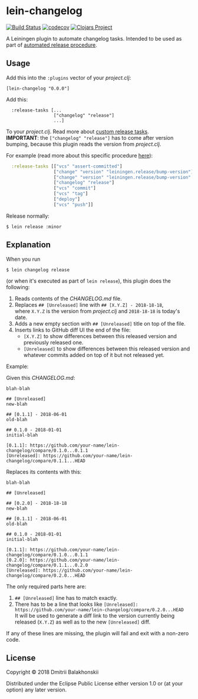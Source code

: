 # lein-changelog
[![Build Status](https://travis-ci.org/dryewo/lein-changelog.svg?branch=master)](https://travis-ci.org/dryewo/lein-changelog)
[![codecov](https://codecov.io/gh/dryewo/lein-changelog/branch/master/graph/badge.svg)](https://codecov.io/gh/dryewo/lein-changelog)
[![Clojars Project](https://img.shields.io/clojars/v/lein-changelog/lein-changelog.svg)](https://clojars.org/lein-changelog/lein-changelog)

A Leiningen plugin to automate changelog tasks.
Intended to be used as part of [automated release procedure].

## Usage

Add this into the `:plugins` vector of your _project.clj_:

    [lein-changelog "0.0.0"]

Add this:

```
  :release-tasks [... 
                  ["changelog" "release"]
                  ...]
```
To your _project.clj_. Read more about [custom release tasks].  
**IMPORTANT**: the `["changelog" "release"]` has to come after version bumping, because this plugin reads the version from _project.clj_.

For example (read more about this specific procedure [here](https://github.com/dryewo/clojure-library-template)):

```clj
  :release-tasks [["vcs" "assert-committed"]
                  ["change" "version" "leiningen.release/bump-version"]
                  ["change" "version" "leiningen.release/bump-version" "release"]
                  ["changelog" "release"]
                  ["vcs" "commit"]
                  ["vcs" "tag"]
                  ["deploy"]
                  ["vcs" "push"]]
```

Release normally:

    $ lein release :minor


## Explanation

When you run

    $ lein changelog release

(or when it's executed as part of `lein release`), this plugin does the following:


1. Reads contents of the _CHANGELOG.md_ file.
2. Replaces `## [Unreleased]` line with `## [X.Y.Z] - 2018-18-18`,  
   where `X.Y.Z` is the version from _project.clj_ and `2018-18-18` is today's date.  
3. Adds a new empty section with `## [Unreleased]` title on top of the file.
4. Inserts links to GitHub diff UI the end of the file:
   * `[X.Y.Z]` to show differences between this released version and previously released one.
   * `[Unreleased]` to show differences between this released version and whatever commits added on top of it but not released yet.

Example:

Given this _CHANGELOG.md_:

```
blah-blah

## [Unreleased]
new-blah

## [0.1.1] - 2018-06-01
old-blah

## 0.1.0 - 2018-01-01
initial-blah

[0.1.1]: https://github.com/your-name/lein-changelog/compare/0.1.0...0.1.1
[Unreleased]: https://github.com/your-name/lein-changelog/compare/0.1.1...HEAD
```

Replaces its contents with this:

```
blah-blah

## [Unreleased]

## [0.2.0] - 2018-18-18
new-blah

## [0.1.1] - 2018-06-01
old-blah

## 0.1.0 - 2018-01-01
initial-blah

[0.1.1]: https://github.com/your-name/lein-changelog/compare/0.1.0...0.1.1
[0.2.0]: https://github.com/your-name/lein-changelog/compare/0.1.1...0.2.0
[Unreleased]: https://github.com/your-name/lein-changelog/compare/0.2.0...HEAD
```

The only required parts here are:

1. `## [Unreleased]` line has to match exactly.
2. There has to be a line that looks like `[Unreleased]: https://github.com/your-name/lein-changelog/compare/0.2.0...HEAD`  
   It will be used to generate a diff link to the version currently being released (`X.Y.Z`) as well as to the new `[Unreleased]` diff.

If any of these lines are missing, the plugin will fail and exit with a non-zero code. 

## License

Copyright © 2018 Dmitrii Balakhonskii

Distributed under the Eclipse Public License either version 1.0 or (at
your option) any later version.

[automated release procedure]: https://github.com/technomancy/leiningen/blob/master/doc/DEPLOY.md#releasing-simplified
[custom release tasks]: https://github.com/technomancy/leiningen/blob/master/doc/DEPLOY.md#overriding-the-default-release-tasks
